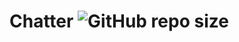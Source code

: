 
# Chatter <img alt="GitHub repo size" src="https://img.shields.io/github/repo-size/Creator-Solutions/chatter?style=flat-square">
